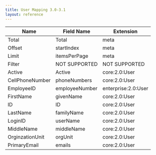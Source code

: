 ```yaml
---
title: User Mapping 3.0-3.1
layout: reference
---
```


Name|Field Name|Extension
---|---|---
Total|Total|meta
Offset|startIndex|meta
Limit|itemsPerPage|meta
Filter|NOT SUPPORTED|NOT SUPPORTED
Active|Active|core:2.0:User
CellPhoneNumber|phoneNumbers|core:2.0:User
EmployeeID|employeeNumber|enterprise:2.0:User
FirstName|givenName|core:2.0:User
ID|ID|core:2.0:User
LastName|familyName|core:2.0:User
LoginID|userName|core:2.0:User
MiddleName|middleName|core:2.0:User
OrginzationUnit|orgUnit|core:2.0:User
PrimaryEmail|emails|core:2.0:User
